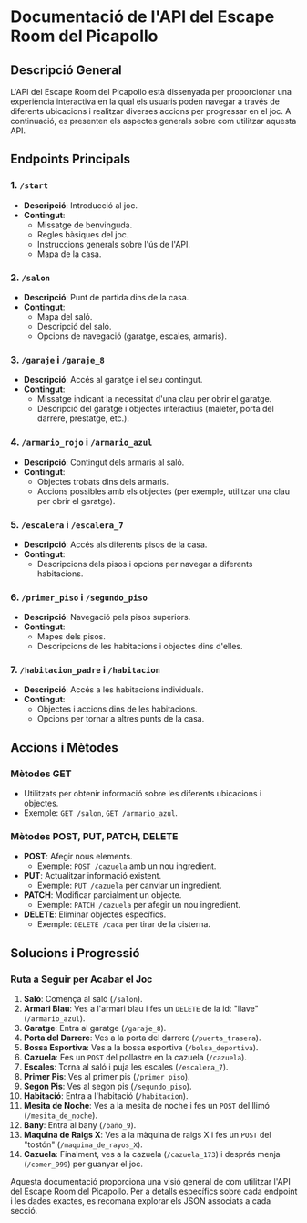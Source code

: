 # Documentació de l'API del Escape Room del Picapollo

## Descripció General

L'API del Escape Room del Picapollo està dissenyada per proporcionar una experiència interactiva en la qual els usuaris poden navegar a través de diferents ubicacions i realitzar diverses accions per progressar en el joc. A continuació, es presenten els aspectes generals sobre com utilitzar aquesta API.

## Endpoints Principals

### 1. `/start`
- **Descripció**: Introducció al joc.
- **Contingut**:
  - Missatge de benvinguda.
  - Regles bàsiques del joc.
  - Instruccions generals sobre l'ús de l'API.
  - Mapa de la casa.

### 2. `/salon`
- **Descripció**: Punt de partida dins de la casa.
- **Contingut**:
  - Mapa del saló.
  - Descripció del saló.
  - Opcions de navegació (garatge, escales, armaris).

### 3. `/garaje` i `/garaje_8`
- **Descripció**: Accés al garatge i el seu contingut.
- **Contingut**:
  - Missatge indicant la necessitat d'una clau per obrir el garatge.
  - Descripció del garatge i objectes interactius (maleter, porta del darrere, prestatge, etc.).

### 4. `/armario_rojo` i `/armario_azul`
- **Descripció**: Contingut dels armaris al saló.
- **Contingut**:
  - Objectes trobats dins dels armaris.
  - Accions possibles amb els objectes (per exemple, utilitzar una clau per obrir el garatge).

### 5. `/escalera` i `/escalera_7`
- **Descripció**: Accés als diferents pisos de la casa.
- **Contingut**:
  - Descripcions dels pisos i opcions per navegar a diferents habitacions.

### 6. `/primer_piso` i `/segundo_piso`
- **Descripció**: Navegació pels pisos superiors.
- **Contingut**:
  - Mapes dels pisos.
  - Descripcions de les habitacions i objectes dins d'elles.

### 7. `/habitacion_padre` i `/habitacion`
- **Descripció**: Accés a les habitacions individuals.
- **Contingut**:
  - Objectes i accions dins de les habitacions.
  - Opcions per tornar a altres punts de la casa.

## Accions i Mètodes

### Mètodes GET
- Utilitzats per obtenir informació sobre les diferents ubicacions i objectes.
- Exemple: `GET /salon`, `GET /armario_azul`.

### Mètodes POST, PUT, PATCH, DELETE
- **POST**: Afegir nous elements.
  - Exemple: `POST /cazuela` amb un nou ingredient.
- **PUT**: Actualitzar informació existent.
  - Exemple: `PUT /cazuela` per canviar un ingredient.
- **PATCH**: Modificar parcialment un objecte.
  - Exemple: `PATCH /cazuela` per afegir un nou ingredient.
- **DELETE**: Eliminar objectes específics.
  - Exemple: `DELETE /caca` per tirar de la cisterna.

## Solucions i Progressió

### Ruta a Seguir per Acabar el Joc
1. **Saló**: Comença al saló (`/salon`).
2. **Armari Blau**: Ves a l'armari blau i fes un `DELETE` de la id: "llave" (`/armario_azul`).
3. **Garatge**: Entra al garatge (`/garaje_8`).
4. **Porta del Darrere**: Ves a la porta del darrere (`/puerta_trasera`).
5. **Bossa Esportiva**: Ves a la bossa esportiva (`/bolsa_deportiva`).
6. **Cazuela**: Fes un `POST` del pollastre en la cazuela (`/cazuela`).
7. **Escales**: Torna al saló i puja les escales (`/escalera_7`).
8. **Primer Pis**: Ves al primer pis (`/primer_piso`).
9. **Segon Pis**: Ves al segon pis (`/segundo_piso`).
10. **Habitació**: Entra a l'habitació (`/habitacion`).
11. **Mesita de Noche**: Ves a la mesita de noche i fes un `POST` del llimó (`/mesita_de_noche`).
12. **Bany**: Entra al bany (`/baño_9`).
13. **Maquina de Raigs X**: Ves a la màquina de raigs X i fes un `POST` del "tostón" (`/maquina_de_rayos_X`).
14. **Cazuela**: Finalment, ves a la cazuela (`/cazuela_173`) i després menja (`/comer_999`) per guanyar el joc.

Aquesta documentació proporciona una visió general de com utilitzar l'API del Escape Room del Picapollo. Per a detalls específics sobre cada endpoint i les dades exactes, es recomana explorar els JSON associats a cada secció.
